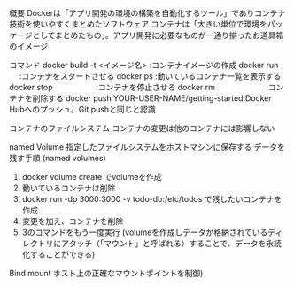 概要
Dockerは「アプリ開発の環境の構築を自動化するツール」でありコンテナ技術を使いやすくまとめたソフトウェア
コンテナは「大きい単位で環境をパッケージとしてまとめたもの」。アプリ開発に必要なものが一通り揃ったお道具箱のイメージ

コマンド
docker build -t <イメージ名>               :コンテナイメージの作成
docker run 　                            :コンテナをスタートさせる
docker ps                                :動いているコンテナ一覧を表示する
docker stop <the-container-id>　　　　　   :コンテナを停止させる
docker rm <the-container-id>　　　　　　    :コンテナを削除する
docker push YOUR-USER-NAME/getting-started:Docker Hubへのプッシュ。Git pushと同じと認識

コンテナのファイルシステム
コンテナの変更は他のコンテナには影響しない

named Volume 
指定したファイルシステムをホストマシンに保存する
データを残す手順 (named volumes)
1. docker volume create でvolumeを作成
2. 動いているコンテナは削除
3. docker run -dp 3000:3000 -v todo-db:/etc/todos で残したいコンテナを作成
4. 変更を加え、コンテナを削除
5. 3のコマンドをもう一度実行
(volumeを作成しデータが格納されているディレクトリにアタッチ（「マウント」と呼ばれる）することで、データを永続化することができる)

Bind mount
ホスト上の正確なマウントポイントを制御)

